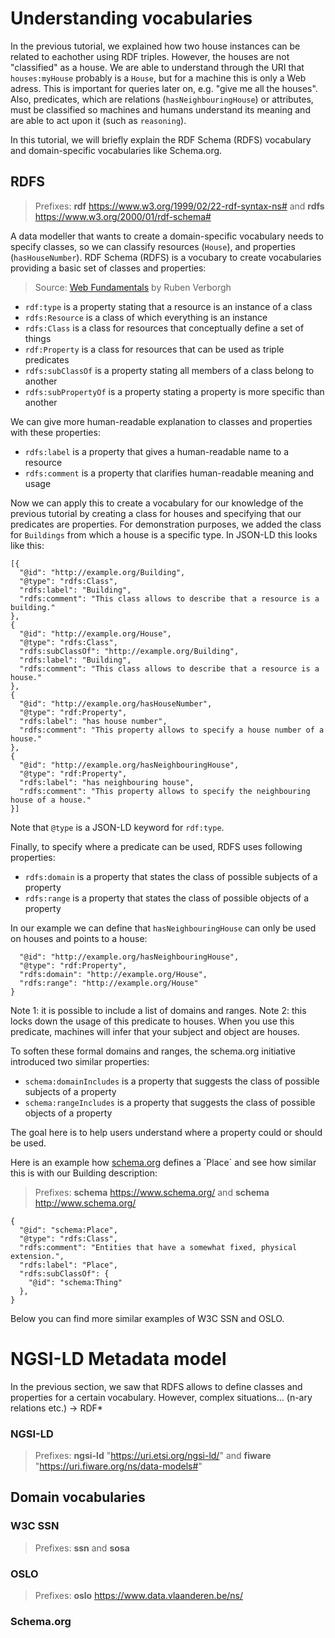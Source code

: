 # Understanding vocabularies

In the previous tutorial, we explained how two house instances can be related to eachother using RDF triples. However, the houses are not "classified" as a house. We are able to understand through the URI that `houses:myHouse` probably is a `House`, but for a machine this is only a Web adress. This is important for queries later on, e.g. "give me all the houses". Also, predicates, which are relations (`hasNeighbouringHouse`) or attributes, must be classified so machines and humans understand its meaning and are able to act upon it (such as `reasoning`).

In this tutorial, we will briefly explain the RDF Schema (RDFS) vocabulary and domain-specific vocabularies like Schema.org.

## RDFS

> Prefixes: **rdf** https://www.w3.org/1999/02/22-rdf-syntax-ns# and **rdfs** https://www.w3.org/2000/01/rdf-schema#

A data modeller that wants to create a domain-specific vocabulary needs to specify classes, so we can classify resources (`House`), and properties (`hasHouseNumber`). 
RDF Schema (RDFS) is a vocubary to create vocabularies providing a basic set of classes and properties:

> Source: [Web Fundamentals](https://rubenverborgh.github.io/WebFundamentals/semantic-web/#rdfs-vocabulary) by Ruben Verborgh 

- `rdf:type` is a property stating that a resource is an instance of a class
- `rdfs:Resource` is a class of which everything is an instance
- `rdfs:Class` is a class for resources that conceptually define a set of things
- `rdf:Property` is a class for resources that can be used as triple predicates
- `rdfs:subClassOf` is a property stating all members of a class belong to another
- `rdfs:subPropertyOf` is a property stating a property is more specific than another

We can give more human-readable explanation to classes and properties with these properties:

- `rdfs:label` is a property that gives a human-readable name to a resource
- `rdfs:comment` is a property that clarifies human-readable meaning and usage

Now we can apply this to create a vocabulary for our knowledge of the previous tutorial by creating a class for houses and specifying that our predicates are properties.
For demonstration purposes, we added the class for `Buildings` from which a house is a specific type.
In JSON-LD this looks like this:

```
[{
  "@id": "http://example.org/Building",
  "@type": "rdfs:Class",
  "rdfs:label": "Building",
  "rdfs:comment": "This class allows to describe that a resource is a building."
},
{
  "@id": "http://example.org/House",
  "@type": "rdfs:Class",
  "rdfs:subClassOf": "http://example.org/Building",
  "rdfs:label": "Building",
  "rdfs:comment": "This class allows to describe that a resource is a house."
},
{
  "@id": "http://example.org/hasHouseNumber",
  "@type": "rdf:Property",
  "rdfs:label": "has house number",
  "rdfs:comment": "This property allows to specify a house number of a house."
},
{
  "@id": "http://example.org/hasNeighbouringHouse",
  "@type": "rdf:Property",
  "rdfs:label": "has neighbouring house",
  "rdfs:comment": "This property allows to specify the neighbouring house of a house."
}]
```
Note that `@type` is a JSON-LD keyword for `rdf:type`.

Finally, to specify where a predicate can be used, RDFS uses following properties:

- `rdfs:domain` is a property that states the class of possible subjects of a property
- `rdfs:range` is a property that states the class of possible objects of a property

In our example we can define that `hasNeighbouringHouse` can only be used on houses and points to a house:
```{
  "@id": "http://example.org/hasNeighbouringHouse",
  "@type": "rdf:Property",
  "rdfs:domain": "http://example.org/House",
  "rdfs:range": "http://example.org/House"
}
```
Note 1: it is possible to include a list of domains and ranges.
Note 2: this locks down the usage of this predicate to houses. When you use this predicate, machines will infer that your subject and object are houses.

To soften these formal domains and ranges, the schema.org initiative introduced two similar properties:

- `schema:domainIncludes` is a property that suggests the class of possible subjects of a property
- `schema:rangeIncludes` is a property that suggests the class of possible objects of a property

The goal here is to help users understand where a property could or should be used.

Here is an example how [schema.org](https://schema.org/version/latest/schemaorg-all-https.jsonld) defines a ´Place´ and see how similar this is with our Building description:
> Prefixes: **schema** https://www.schema.org/ and **schema** http://www.schema.org/

```
{
  "@id": "schema:Place",
  "@type": "rdfs:Class",
  "rdfs:comment": "Entities that have a somewhat fixed, physical extension.",
  "rdfs:label": "Place",
  "rdfs:subClassOf": {
    "@id": "schema:Thing"
  },
}
```
Below you can find more similar examples of W3C SSN and OSLO.

# NGSI-LD Metadata model

In the previous section, we saw that RDFS allows to define classes and properties for a certain vocabulary.
However, complex situations... (n-ary relations etc.)
-> RDF*


 ### NGSI-LD
> Prefixes: **ngsi-ld** "https://uri.etsi.org/ngsi-ld/" and **fiware** "https://uri.fiware.org/ns/data-models#"



## Domain vocabularies


### W3C SSN
> Prefixes: **ssn**  and **sosa** 

### OSLO
> Prefixes: **oslo** https://www.data.vlaanderen.be/ns/

### Schema.org




